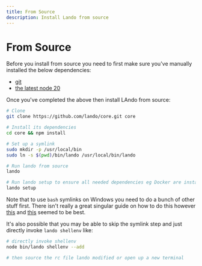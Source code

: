 ```yaml
---
title: From Source
description: Install Lando from source
---
```


# From Source

Before you install from source you need to first make sure you've manually installed the below dependencies:

* [git](https://git-scm.com/downloads)
* [the latest node 20](https://nodejs.org/en/download/)

Once you've completed the above then install LAndo from source:

```sh
# Clone
git clone https://github.com/lando/core.git core

# Install its dependencies
cd core && npm install

# Set up a symlink
sudo mkdir -p /usr/local/bin
sudo ln -s $(pwd)/bin/lando /usr/local/bin/lando

# Run lando from source
lando

# Run lando setup to ensure all needed dependencies eg Docker are installed
lando setup
```

Note that to use `bash` symlinks on Windows you need to do a bunch of other stuff first. There isn't really a great singular guide on how to do this however [this](https://stackoverflow.com/questions/5917249/git-symbolic-links-in-windows/59761201#59761201) and [this](https://github.com/orgs/community/discussions/23591) seemed to be best.

It's also possible that you may be able to skip the symlink step and just directly invoke `lando shellenv` like:

```sh
# directly invoke shellenv
node bin/lando shellenv --add

# then source the rc file lando modified or open up a new terminal
```
